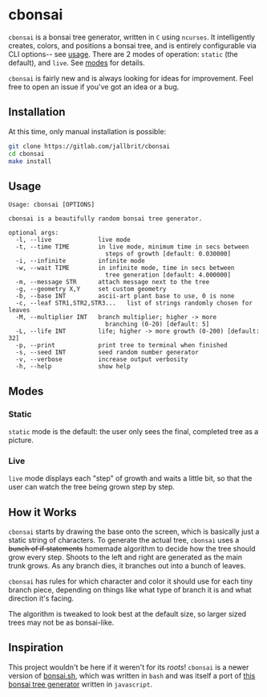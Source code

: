 # cbonsai

`cbonsai` is a bonsai tree generator, written in `C` using `ncurses`. It intelligently creates, colors, and positions a bonsai tree, and is entirely configurable via CLI options-- see [usage](#usage). There are 2 modes of operation: `static` (the default), and `live`. See [modes](#modes) for details.

`cbonsai` is fairly new and is always looking for ideas for improvement. Feel free to open an issue if you've got an idea or a bug.

## Installation

At this time, only manual installation is possible:

```bash
git clone https://gitlab.com/jallbrit/cbonsai
cd cbonsai
make install
```

## Usage

```
Usage: cbonsai [OPTIONS]

cbonsai is a beautifully random bonsai tree generator.

optional args:
  -l, --live             live mode
  -t, --time TIME        in live mode, minimum time in secs between
                           steps of growth [default: 0.030000]
  -i, --infinite         infinite mode
  -w, --wait TIME        in infinite mode, time in secs between
                           tree generation [default: 4.000000]
  -m, --message STR      attach message next to the tree
  -g, --geometry X,Y     set custom geometry
  -b, --base INT         ascii-art plant base to use, 0 is none
  -c, --leaf STR1,STR2,STR3...   list of strings randomly chosen for leaves
  -M, --multiplier INT   branch multiplier; higher -> more
                           branching (0-20) [default: 5]
  -L, --life INT         life; higher -> more growth (0-200) [default: 32]
  -p, --print            print tree to terminal when finished
  -s, --seed INT         seed random number generator
  -v, --verbose          increase output verbosity
  -h, --help             show help
```

## Modes

### Static

`static` mode is the default: the user only sees the final, completed tree as a picture.

### Live

`live` mode displays each "step" of growth and waits a little bit, so that the user can watch the tree being grown step by step.

## How it Works

`cbonsai` starts by drawing the base onto the screen, which is basically just a static string of characters. To generate the actual tree, `cbonsai` uses a ~~bunch of if statements~~ homemade algorithm to decide how the tree should grow every step. Shoots to the left and right are generated as the main trunk grows. As any branch dies, it branches out into a bunch of leaves.

`cbonsai` has rules for which character and color it should use for each tiny branch piece, depending on things like what type of branch it is and what direction it's facing.

The algorithm is tweaked to look best at the default size, so larger sized trees may not be as bonsai-like.

## Inspiration

This project wouldn't be here if it weren't for its *roots*! `cbonsai` is a newer version of  [bonsai.sh](https://gitlab.com/jallbrit/bonsai.sh), which was written in `bash` and was itself a port of [this bonsai tree generator](http://andai.tv/bonsai/) written in `javascript`.
